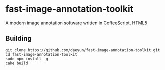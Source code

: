 fast-image-annotation-toolkit
=============================

A modern image annotation software written in CoffeeScript, HTML5

## Building
```
git clone https://github.com/daeyun/fast-image-annotation-toolkit.git
cd fast-image-annotation-toolkit
sudo npm install -g
cake build
```

